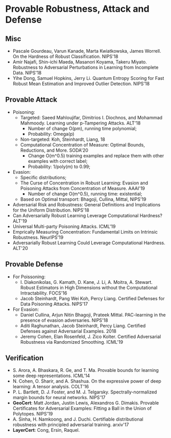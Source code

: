 # Provable Robustness, Attack and Defense

## Misc
- Pascale Gourdeau, Varun Kanade, Marta Kwiatkowska, James Worrell. On the Hardness of Robust Classification. NIPS'18
- Amir Najafi, Shin-ichi Maeda, Masanori Koyama, Takeru Miyato. Robustness to Adversarial Perturbations in Learning from Incomplete Data. NIPS'18
- Yihe Dong, Samuel Hopkins, Jerry Li. Quantum Entropy Scoring for Fast Robust Mean Estimation and Improved Outlier Detection. NIPS'18

## Provable Attack
- Poisoning:
	- Targeted: Saeed Mahloujifar, Dimitrios I. Diochnos, and Mohammad Mahmoody. Learning under p-Tampering Attacks. ALT'18
		- Number of change O(pm), running time polynomial;
		- Probability: Omega(p)
	- Non-targeted: Koh, Steinhardt, Liang, 18
	- Computational Concentration of Measure: Optimal Bounds, Reductions, and More. SODA'20
		- Change O(m^0.5) training examples and replace them with other examples with correct label;
		- Probability: 1/poly(m) to 0.99;
- Evasion:
	- Specific distributions;
	- The Curse of Concentration in Robust Learning: Evasion and Poisoning Attacks from Concentration of Measure. AAAI'19
		- Number of change O(m^0.5), running time: existential;
	- Based on Optimal transport: Bhagoji, Cullina, Mittal, NIPS'19
- Adversarial Risk and Robustness: General Definitions and Implications for the Uniform Distribution. NIPS'18
- Can Adversarially Robust Learning Leverage Computational Hardness? ALT'19
- Universal Multi-party Poisoning Attacks. ICML'19
- Emprically Measuring Concentration: Fundamental Limits on Intrinsic Robustness. NeurIPS'19
- Adversarially Robust Learning Could Leverage Computational Hardness. ALT'20

## Provable Defense
- For Poissoning:
	- I. Diakonikolas, G. Kamath, D. Kane, J. Li, A. Moitra, A. Stewart. Robust Estimators in High Dimensions without the Computational Intractability. FOCS'16
	- Jacob Steinhardt, Pang Wei Koh, Percy Liang. Certified Defenses for Data Poisoning Attacks. NIPS'17
- For Evasion:
	- Daniel Cullina, Arjun Nitin Bhagoji, Prateek Mittal. PAC-learning in the presence of evasion adversaries. NIPS'18
	- Aditi Raghunathan, Jacob Steinhardt, Percy Liang. Certified Defenses against Adversarial Examples. 2018
	- Jeremy Cohen, Elan Rosenfeld, J. Zico Kolter. Certified Adversarial Robustness via Randomized Smoothing. ICML'19

## Verification
- S. Arora, A. Bhaskara, R. Ge, and T. Ma. Provable bounds for learning some deep representations. ICML'14
- N. Cohen, O. Sharir, and A. Shashua. On the expressive power of deep learning: A tensor analysis. COLT'16
- P. L. Bartlett, D. J. Foster, and M. J. Telgarsky. Spectrally-normalized margin bounds for neural networks. NIPS'17
- **GeoCert**: Matt Jordan, Justin Lewis, Alexandros G. Dimakis. Provable Certificates for Adversarial Examples: Fitting a Ball in the Union of Polytopes. NIPS'19
- A. Sinha, H. Namkoong, and J. Duchi. Certifiable distributional robustness with principled adversarial training. arxiv'17
- **LayerCert**: Cong, Ersin, Raquel.